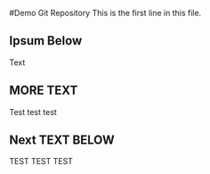 #Demo Git Repository
This is the first line in this file.

## Ipsum Below


Text


## MORE TEXT


Test test test


## Next TEXT BELOW


TEST TEST TEST
